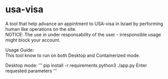 # usa-visa

A tool that help advance an appintment to USA-visa in Israel by performing human like operations on the site.  
NOTICE: The use in under responsability of the user - irresponsible usage might block your account.

Usage Guide:  
This tool know to run on both Desktop and Containerized mode.

Desktop mode:
’’’
pip install -r requirements
python3 ./app.py
Enter requested parameters
’’’
